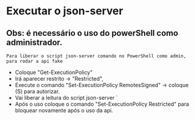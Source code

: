 # Executar o json-server
## Obs: é necessário o uso do powerShell como administrador.

`Para liberar o script json-server comando no PowerShell como admin, para rodar a api fake`  

* Coloque  "Get-ExecutionPolicy"  
* Irá aparecer restrito -> "Restricted", 
* Execute o comando "Set-ExecutionPolicy RemotesSigned" -> coloque (S) para autorizar.
* Vai liberar a leitura do script json-server `
* Após o uso coloque o comando "Set-ExecutionPolicy Restricted" para bloquear novamente após o uso da api.
